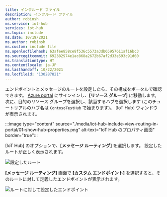 ```yaml
---
title: インクルード ファイル
description: インクルード ファイル
author: robinsh
ms.service: iot-hub
services: iot-hub
ms.topic: include
ms.date: 10/19/2021
ms.author: robinsh
ms.custom: include file
ms.openlocfilehash: 63afee858ce8f536c5573a3db65957611af16bc3
ms.sourcegitcommit: 692382974e1ac868a2672b67af2d33e593c91d60
ms.translationtype: HT
ms.contentlocale: ja-JP
ms.lasthandoff: 10/22/2021
ms.locfileid: "130287821"
---
```

エンドポイントとメッセージのルートを設定したら、その構成をポータルで確認できます。 [Azure portal](https://portal.azure.com) にサインインし、**[リソース グループ]** に移動します。 次に、目的のリソース グループを選択し、該当するハブを選択します (このチュートリアルのハブ名は `ContosoTestHub` で始まります)。 [IoT Hub] ウィンドウが表示されます。

:::image type="content" source="./media/iot-hub-include-view-routing-in-portal/01-show-hub-properties.png" alt-text="IoT Hub のプロパティ画面" border="true":::

[IoT Hub] のオプションで、**[メッセージ ルーティング]** を選択します。 設定したルートが正しく表示されます。

![設定したルート](./media/iot-hub-include-view-routing-in-portal/02-show-message-routes.png)

**[メッセージ ルーティング]** 画面で **[カスタム エンドポイント]** を選択すると、そのルートに対して定義したエンドポイントが表示されます。

![ルートに対して設定したエンドポイント](./media/iot-hub-include-view-routing-in-portal/03-show-routing-endpoints.png)
